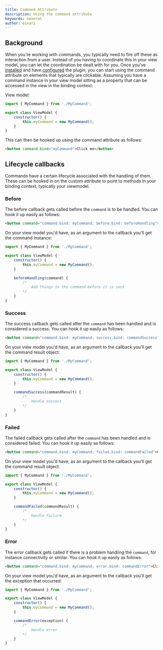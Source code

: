 ```yaml
---
title: Command Attribute
description: Using the command attribute
keywords: General
author: einari
---
```

## Background

When you're working with commands, you typically need to fire off these as interaction from a user.
Instead of you having to coordinate this in your view model, you can let the coordination be dealt with for you.
Once you've [installed](../../installing) and have [configured](../../using) the plugin, you can start using
the command attribute on elements that typically are clickable. Assuming you have a command instance in your
view model sitting as a property that can be accessed in the view in the binding context:

View model:

```javascript
import { MyCommand } from './MyCommand';

export class ViewModel {
    constructor() {
        this.myCommand = new MyCommand();
    }
}
```

This can then be hooked up using the command attribute as follows:

```html
<button command.bind="myCommand">Click me</button>
```

## Lifecycle callbacks

Commands have a certain lifecycle associated with the handling of them. These can be hooked in on the custom attribute to point
to methods in your binding context, typically your viewmodel.

### Before

The before callback gets called before the `command` is to be handled. You can hook it up easily as follows:

```html
<button command="command.bind: myCommand; before.bind: beforeHandling">Click me</button>
```

On your view model you'd have, as an argument to the callback you'll get the command instance:

```javascript
import { MyCommand } from './MyCommand';

export class ViewModel {
    constructor() {
        this.myCommand = new MyCommand();
    }

    beforeHandling(command) {
        /*
            Add things to the command before it is sent
        */
    }
}
```

### Success

The success callback gets called after the `command` has been handled and is considered a success. You can hook it up easily as follows:

```html
<button command="command.bind: myCommand; success.bind: commandSuccess">Click me</button>
```

On your view model you'd have, as an argument to the callback you'll get the command result object:

```javascript
import { MyCommand } from './MyCommand';

export class ViewModel {
    constructor() {
        this.myCommand = new MyCommand();
    }

    commandSuccess(commandResult) {
        /*
            Handle success
        */
    }
}
```

### Failed

The failed callback gets called after the `command` has been handled and is considered failed. You can hook it up easily as follows:

```html
<button command="command.bind: myCommand; failed.bind: commandFailed">Click me</button>
```

On your view model you'd have, as an argument to the callback you'll get the command result object:

```javascript
import { MyCommand } from './MyCommand';

export class ViewModel {
    constructor() {
        this.myCommand = new MyCommand();
    }

    commandFailed(commandResult) {
        /*
            Handle failure
        */
    }
}
```

### Error

The error callback gets called if there is a problem handling the `command`, for instance connectivity or similar. You can hook it up easily as follows:

```html
<button command="command.bind: myCommand; error.bind: commandError">Click me</button>
```

On your view model you'd have, as an argument to the callback you'll get the exception that occurred:

```javascript
import { MyCommand } from './MyCommand';

export class ViewModel {
    constructor() {
        this.myCommand = new MyCommand();
    }

    commandError(exception) {
        /*
            Handle error
        */
    }
}
```

